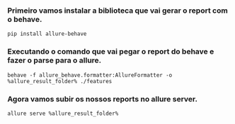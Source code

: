 

### Primeiro vamos instalar a biblioteca que vai gerar o report com o behave.
``` shell
pip install allure-behave
```

### Executando o comando que vai pegar o report do behave e fazer o parse para o allure.
``` shell
behave -f allure_behave.formatter:AllureFormatter -o %allure_result_folder% ./features
```

### Agora vamos subir os nossos reports no allure server.
```shell
allure serve %allure_result_folder%
```
